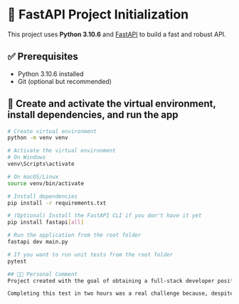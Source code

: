 # 🚀 FastAPI Project Initialization

This project uses **Python 3.10.6** and [FastAPI](https://fastapi.tiangolo.com/) to build a fast and robust API.

## ✅ Prerequisites

- Python 3.10.6 installed
- Git (optional but recommended)

## 🐍 Create and activate the virtual environment, install dependencies, and run the app

```bash
# Create virtual environment
python -m venv venv

# Activate the virtual environment
# On Windows
venv\Scripts\activate

# On macOS/Linux
source venv/bin/activate

# Install dependencies
pip install -r requirements.txt

# (Optional) Install the FastAPI CLI if you don't have it yet
pip install fastapi[all]

# Run the application from the root folder
fastapi dev main.py

# If you want to run unit tests from the root folder
pytest

## 👨‍💻 Personal Comment
Project created with the goal of obtaining a full-stack developer position at Nexu!!

Completing this test in two hours was a real challenge because, despite knowing the technology, there are always small errors that come up and need to be dealt with, which takes time... The initial setup took more time than I would have liked, which I believe is normal since, as a developer, you don't start projects every day. Sometimes you need to review documentation and other sources to find the best option when starting something new... Obviously, I took more than two hours to complete the project, but I didn't want to submit something incomplete, so I preferred to finish it... you have the final say... thank you very much for considering me!